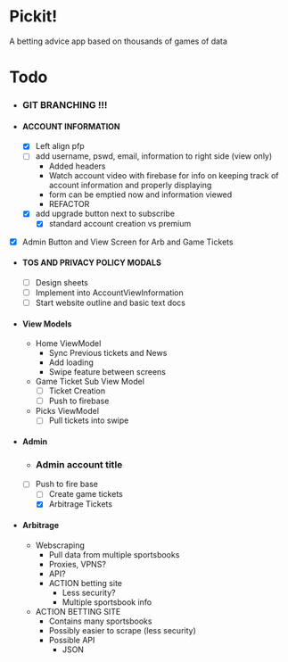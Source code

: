 # Pickit!
A betting advice app based on thousands of games of data

# Todo

- ### GIT BRANCHING !!!

- #### ACCOUNT INFORMATION 
    - [x] Left align pfp
    - [ ] add username, pswd, email, information to right side (view only)
        - Added headers
        - Watch account video with firebase for info on keeping track of account information and properly displaying
        - form can be emptied now and information viewed
        - REFACTOR
    - [x]  add upgrade button next to subscribe
        - [x] standard account creation vs premium

- [x] Admin Button and View Screen for Arb and Game Tickets

- #### TOS AND PRIVACY POLICY MODALS
    - [ ] Design sheets
    - [ ] Implement into AccountViewInformation
    - [ ] Start website outline and basic text docs

- #### View Models
    - Home ViewModel
        - Sync Previous tickets and News
        - Add loading
        - Swipe feature between screens
    - Game Ticket Sub View Model
        - [ ] Ticket Creation
        - [ ] Push to firebase
    - Picks ViewModel
        - [ ] Pull tickets into swipe
    
- #### Admin
    - ### Admin account title
    - [ ] Push to fire base
        - [ ] Create game tickets
        - [x] Arbitrage Tickets

- #### Arbitrage
    - Webscraping
        - Pull data from multiple sportsbooks
        - Proxies, VPNS?
        - API?
        - ACTION betting site
            - Less security?
            - Multiple sportsbook info
    - ACTION BETTING SITE
        - Contains many sportsbooks
        - Possibly easier to scrape (less security)
        - Possible API
            - JSON

